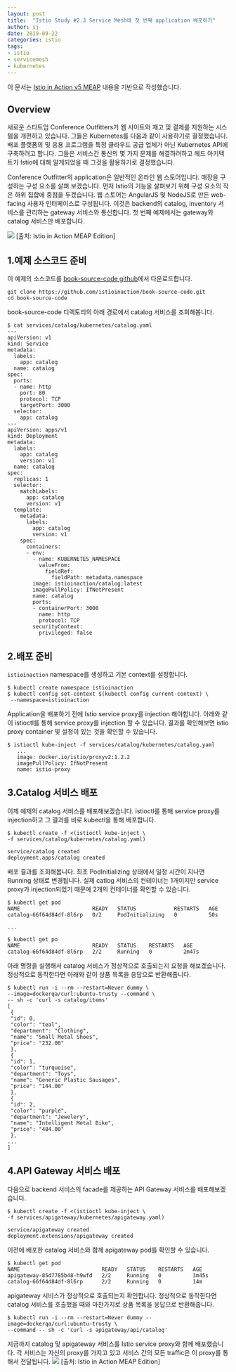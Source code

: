 ```yaml
---
layout: post
title:  "Istio Study #2.3 Service Mesh에 첫 번째 application 배포하기"
author: sj
date: 2019-09-22
categories: istio
tags:
- istio
- servicemesh
- kubernetes
---
```


이 문서는 [Istio in Action v5 MEAP](https://www.manning.com/books/istio-in-action) 
내용을 기반으로 작성했습니다. 

## Overview

새로운 스타트업 Conference Outfitters가 웹 사이트와 재고 및 결제를 지원하는 시스템을 개편하고 있습니다.
그들은 Kubernetes를 다음과 같이 사용하기로 결정했습니다.
배포 플랫폼의 및 응용 프로그램을 특정 클라우드 공급 업체가 아닌 Kubernetes API에 구축하려고 합니다.
그들은 서비스간 통신의 몇 가지 문제를 해결하려하고 헤드 아키텍트가 Istio에 대해 알게되었을 때 그것을 활용하기로 결정했습니다.

Conference Outfitter의 application은 일반적인 온라인 웹 스토어입니다. 매장을 구성하는 구성 요소를 살펴 보겠습니다.
먼저 Istio의 기능을 살펴보기 위해 구성 요소의 작은 하위 집합에 중점을 두겠습니다. 
웹 스토어는 AngularJS 및 NodeJS로 만든 web-facing 사용자 인터페이스로 구성됩니다.
이것은 backend의 catalog, inventory 서비스를 관리하는 gateway 서비스와 통신합니다.
첫 번째 예제에서는 gateway와 catalog 서비스만 배포합니다.

![](/blog/assets/images/kubernetes/istio/istio-study-2.3-001.png)
[출처: Istio in Action MEAP Edition]

## 1.예제 소스코드 준비

이 예제의 소스코드를 [book-source-code github](https://github.com/istioinaction/book-source-code)에서 다운로드합니다.
```
git clone https://github.com/istioinaction/book-source-code.git
cd book-source-code
```

book-source-code 디렉토리의 아래 경로에서 catalog 서비스를 조회해봅니다.
```
$ cat services/catalog/kubernetes/catalog.yaml
---
apiVersion: v1
kind: Service
metadata:
  labels:
    app: catalog
  name: catalog
spec:
  ports:
  - name: http
    port: 80
    protocol: TCP
    targetPort: 3000
  selector:
    app: catalog
---
apiVersion: apps/v1
kind: Deployment
metadata:
  labels:
    app: catalog
    version: v1
  name: catalog
spec:
  replicas: 1
  selector:
    matchLabels:
      app: catalog
      version: v1
  template:
    metadata:
      labels:
        app: catalog
        version: v1
    spec:
      containers:
      - env:
        - name: KUBERNETES_NAMESPACE
          valueFrom:
            fieldRef:
              fieldPath: metadata.namespace
        image: istioinaction/catalog:latest
        imagePullPolicy: IfNotPresent
        name: catalog
        ports:
        - containerPort: 3000
          name: http
          protocol: TCP
        securityContext:
          privileged: false
```

## 2.배포 준비

`istioinaction` namespace를 생성하고 기본 context를 설정합니다.
```
$ kubectl create namespace istioinaction
$ kubectl config set-context $(kubectl config current-context) \
 --namespace=istioinaction
```

Application을 배포하기 전에 Istio service proxy를 injection 해야합니다.
아래와 같이 istioctl를 통해 service proxy를 injection 할 수 있습니다.
결과를 확인해보면 istio proxy container 및 설정이 있는 것을 확인할 수 있습니다.
```
$ istioctl kube-inject -f services/catalog/kubernetes/catalog.yaml
   ...
   image: docker.io/istio/proxyv2:1.2.2
   imagePullPolicy: IfNotPresent
   name: istio-proxy
```

## 3.Catalog 서비스 배포

이제 예제의 catalog 서비스를 배포해보겠습니다.
istioctl를 통해 service proxy를 injection하고 그 결과를 바로 kubectl을 통해 배포합니다.
```
$ kubectl create -f <(istioctl kube-inject \
-f services/catalog/kubernetes/catalog.yaml)

service/catalog created
deployment.apps/catalog created
```

배포 결과를 조회해봅니다. 
최초 PodInitializing 상태에서 일정 시간이 지나면 Running 상태로 변경됩니다.
실제 catlog 서비스의 컨테이너는 1개이지만 service proxy가 injection되었기 때문에 2개의 컨테이너를 확인할 수 있습니다.
```
$ kubectl get pod
NAME                       READY   STATUS            RESTARTS   AGE
catalog-66f64d84df-8l6rp   0/2     PodInitializing   0          50s

...

$ kubectl get po
NAME                       READY   STATUS    RESTARTS   AGE
catalog-66f64d84df-8l6rp   2/2     Running   0          2m47s
```

아래 명령을 실행해서 catalog 서비스가 정상적으로 호출되는지 요청을 해보겠습니다.
정상적으로 동작한다면 아래와 같이 상품 목록을 응답으로 반환해줍니다.
```
$ kubectl run -i --rm --restart=Never dummy \
--image=dockerqa/curl:ubuntu-trusty --command \
-- sh -c 'curl -s catalog/items'
[
 {
 "id": 0,
 "color": "teal",
 "department": "Clothing",
 "name": "Small Metal Shoes",
 "price": "232.00"
 },
 {
 "id": 1,
 "color": "turquoise",
 "department": "Toys",
 "name": "Generic Plastic Sausages",
 "price": "144.00"
 },
 {
 "id": 2,
 "color": "purple",
 "department": "Jewelery",
 "name": "Intelligent Metal Bike",
 "price": "484.00"
 },
...
]
```

## 4.API Gateway 서비스 배포

다음으로 backend 서비스의 facade를 제공하는 API Gateway 서비스를 배포해보겠습니다.

```
$ kubectl create -f <(istioctl kube-inject \
-f services/apigateway/kubernetes/apigateway.yaml)

service/apigateway created
deployment.extensions/apigateway created
```

이전에 배포한 catalog 서비스와 함께 apigateway pod를 확인할 수 있습니다.
```
$ kubectl get pod
NAME                          READY   STATUS    RESTARTS   AGE
apigateway-85d7785b48-h9wfd   2/2     Running   0          3m45s
catalog-66f64d84df-8l6rp      2/2     Running   0          14m
```

apigateway 서비스가 정상적으로 호출되는지 확인합니다.
정상적으로 동작한다면 catalog 서비스를 호출했을 때와 마찬가지로 상품 목록을 응답으로 반환해줍니다.
```
$ kubectl run -i --rm --restart=Never dummy --image=dockerqa/curl:ubuntu-trusty \
--command -- sh -c 'curl -s apigateway/api/catalog'
```

지금까지 catalog 및 apigateway 서비스를 Istio service proxy와 함께 배포했습니다.
각 서비스는 자신의 proxy를 가지고 있고 서비스 간의 모든 traffic은 이 proxy를 통해서 전달됩니다.
![](/blog/assets/images/kubernetes/istio/istio-study-2.3-002.png)
[출처: Istio in Action MEAP Edition]


